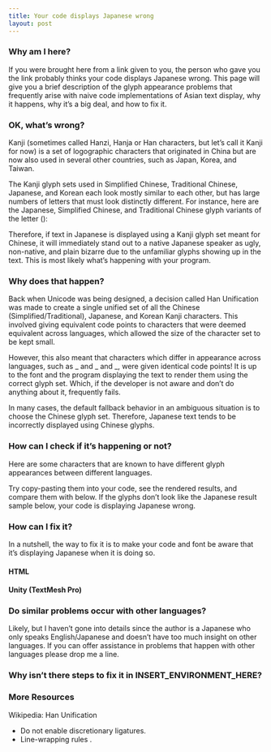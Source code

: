 ```yaml
---
title: Your code displays Japanese wrong
layout: post
---
```


### Why am I here?

If you were brought here from a link given to you, the person who gave you the link probably thinks your code displays Japanese wrong. This page will give you a brief description of the glyph appearance problems that frequently arise with naive code implementations of Asian text display, why it happens, why it’s a big deal, and how to fix it.

### OK, what’s wrong?

Kanji (sometimes called Hanzi, Hanja or Han characters, but let’s call it Kanji for now) is a set of logographic characters that originated in China but are now also used in several other countries, such as Japan, Korea, and Taiwan.

The Kanji glyph sets used in Simplified Chinese, Traditional Chinese, Japanese, and Korean each look mostly similar to each other, but has large numbers of letters that must look distinctly different. For instance, here are the Japanese, Simplified Chinese, and Traditional Chinese glyph variants of the letter ():

  

Therefore, if text in Japanese is displayed using a Kanji glyph set meant for Chinese, it will immediately stand out to a native Japanese speaker as ugly, non-native, and plain bizarre due to the unfamiliar glyphs showing up in the text. This is most likely what’s happening with your program.

### Why does that happen?

Back when Unicode was being designed, a decision called Han Unification was made to create a single unified set of all the Chinese (Simplified/Traditional), Japanese, and Korean Kanji characters. This involved giving equivalent code points to characters that were deemed equivalent across languages, which allowed the size of the character set to be kept small. 

However, this also meant that characters which differ in appearance across languages, such as _ and _ and _, were given identical code points! It is up to the font and the program displaying the text to render them using the correct glyph set. Which, if the developer is not aware and don’t do anything about it, frequently fails.

  

In many cases, the default fallback behavior in an ambiguous situation is to choose the Chinese glyph set. Therefore, Japanese text tends to be incorrectly displayed using Chinese glyphs.

### How can I check if it’s happening or not?

Here are some characters that are known to have different glyph appearances between different languages.

  

Try copy-pasting them into your code, see the rendered results, and compare them with below. If the glyphs don’t look like the Japanese result sample below, your code is displaying Japanese wrong.

### How can I fix it?

In a nutshell, the way to fix it is to make your code and font be aware that it’s displaying Japanese when it is doing so. 

#### HTML 

#### Unity (TextMesh Pro)

  

### Do similar problems occur with other languages?

Likely, but I haven’t gone into details since the author is a Japanese who only speaks English/Japanese and doesn’t have too much insight on other languages. If you can offer assistance in problems that happen with other languages please drop me a line.

### Why isn’t there steps to fix it in INSERT_ENVIRONMENT_HERE?

### More Resources

Wikipedia: Han Unification

  

- Do not enable discretionary ligatures. 
- Line-wrapping rules .
